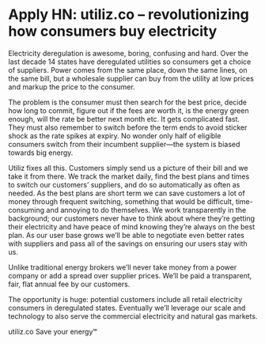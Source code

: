 # Apply HN: utiliz.co – revolutionizing how consumers buy electricity

Electricity deregulation is awesome, boring, confusing and hard. Over the last decade 14 states have deregulated utilities so consumers get a choice of suppliers. Power comes from the same place, down the same lines, on the same bill, but a wholesale supplier can buy from the utility at low prices and markup the price to the consumer.<p>The problem is the consumer must then search for the best price, decide how long to commit, figure out if the fees are worth it, is the energy green enough, will the rate be better next month etc. It gets complicated fast. They must also remember to switch before the term ends to avoid sticker shock as the rate spikes at expiry. No wonder only half of eligible consumers switch from their incumbent supplier—the system is biased towards big energy.<p>Utiliz fixes all this. Customers simply send us a picture of their bill and we take it from there. We track the market daily, find the best plans and times to switch our customers’ suppliers, and do so automatically as often as needed. As the best plans are short term we can save customers a lot of money through frequent switching, something that would be difficult, time-consuming and annoying to do themselves. We work transparently in the background; our customers never have to think about where they’re getting their electricity and have peace of mind knowing they’re always on the best plan. As our user base grows we’ll be able to negotiate even better rates with suppliers and pass all of the savings on ensuring our users stay with us.<p>Unlike traditional energy brokers we’ll never take money from a power company or add a spread over supplier prices. We’ll be paid a transparent, fair, flat annual fee by our customers.<p>The opportunity is huge: potential customers include all retail electricity consumers in deregulated states. Eventually we’ll leverage our scale and technology to also serve the commercial electricity and natural gas markets.<p>utiliz.co Save your energy℠
